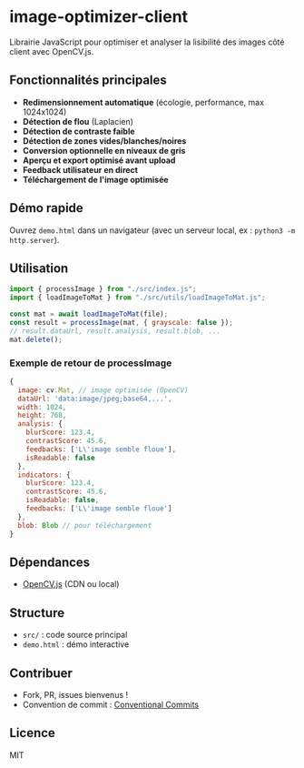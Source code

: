 # image-optimizer-client

Librairie JavaScript pour optimiser et analyser la lisibilité des images côté client avec OpenCV.js.

## Fonctionnalités principales

- **Redimensionnement automatique** (écologie, performance, max 1024x1024)
- **Détection de flou** (Laplacien)
- **Détection de contraste faible**
- **Détection de zones vides/blanches/noires**
- **Conversion optionnelle en niveaux de gris**
- **Aperçu et export optimisé avant upload**
- **Feedback utilisateur en direct**
- **Téléchargement de l'image optimisée**

## Démo rapide

Ouvrez `demo.html` dans un navigateur (avec un serveur local, ex : `python3 -m http.server`).

## Utilisation

```js
import { processImage } from "./src/index.js";
import { loadImageToMat } from "./src/utils/loadImageToMat.js";

const mat = await loadImageToMat(file);
const result = processImage(mat, { grayscale: false });
// result.dataUrl, result.analysis, result.blob, ...
mat.delete();
```

### Exemple de retour de processImage

```js
{
  image: cv.Mat, // image optimisée (OpenCV)
  dataUrl: 'data:image/jpeg;base64,...',
  width: 1024,
  height: 768,
  analysis: {
    blurScore: 123.4,
    contrastScore: 45.6,
    feedbacks: ['L\'image semble floue'],
    isReadable: false
  },
  indicators: {
    blurScore: 123.4,
    contrastScore: 45.6,
    isReadable: false,
    feedbacks: ['L\'image semble floue']
  },
  blob: Blob // pour téléchargement
}
```

## Dépendances

- [OpenCV.js](https://docs.opencv.org/4.x/opencv.js) (CDN ou local)

## Structure

- `src/` : code source principal
- `demo.html` : démo interactive

## Contribuer

- Fork, PR, issues bienvenus !
- Convention de commit : [Conventional Commits](https://www.conventionalcommits.org/)

## Licence

MIT
